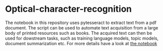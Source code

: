 # Optical-character-recognition
The notebook in this repository uses pytesseract to extract text from a pdf document. The script can be used to automate text acquisition from a large body of printed resources such as books. The acquired text can then be used for dowstream tasks, such as training language models, topic models, document summarization etc. For more details have a look at <a href="https://colab.research.google.com/drive/1G_H0s8OVIFb1e1SWSols5xOc1-1Ys-0J?usp=sharing">the notebook</a>

